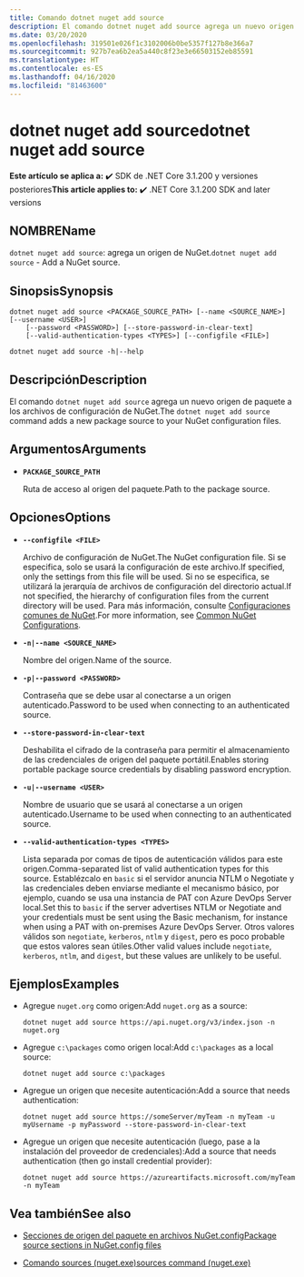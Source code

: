 ```yaml
---
title: Comando dotnet nuget add source
description: El comando dotnet nuget add source agrega un nuevo origen de paquete a los archivos de configuración de NuGet.
ms.date: 03/20/2020
ms.openlocfilehash: 319501e026f1c3102006b0be5357f127b8e366a7
ms.sourcegitcommit: 927b7ea6b2ea5a440c8f23e3e66503152eb85591
ms.translationtype: HT
ms.contentlocale: es-ES
ms.lasthandoff: 04/16/2020
ms.locfileid: "81463600"
---
```

# <a name="dotnet-nuget-add-source"></a><span data-ttu-id="66694-103">dotnet nuget add source</span><span class="sxs-lookup"><span data-stu-id="66694-103">dotnet nuget add source</span></span>

<span data-ttu-id="66694-104">**Este artículo se aplica a:** ✔️ SDK de .NET Core 3.1.200 y versiones posteriores</span><span class="sxs-lookup"><span data-stu-id="66694-104">**This article applies to:** ✔️ .NET Core 3.1.200 SDK and later versions</span></span>

## <a name="name"></a><span data-ttu-id="66694-105">NOMBRE</span><span class="sxs-lookup"><span data-stu-id="66694-105">Name</span></span>

<span data-ttu-id="66694-106">`dotnet nuget add source`: agrega un origen de NuGet.</span><span class="sxs-lookup"><span data-stu-id="66694-106">`dotnet nuget add source` - Add a NuGet source.</span></span>

## <a name="synopsis"></a><span data-ttu-id="66694-107">Sinopsis</span><span class="sxs-lookup"><span data-stu-id="66694-107">Synopsis</span></span>

```dotnetcli
dotnet nuget add source <PACKAGE_SOURCE_PATH> [--name <SOURCE_NAME>] [--username <USER>]
    [--password <PASSWORD>] [--store-password-in-clear-text]
    [--valid-authentication-types <TYPES>] [--configfile <FILE>]

dotnet nuget add source -h|--help
```

## <a name="description"></a><span data-ttu-id="66694-108">Descripción</span><span class="sxs-lookup"><span data-stu-id="66694-108">Description</span></span>

<span data-ttu-id="66694-109">El comando `dotnet nuget add source` agrega un nuevo origen de paquete a los archivos de configuración de NuGet.</span><span class="sxs-lookup"><span data-stu-id="66694-109">The `dotnet nuget add source` command adds a new package source to your NuGet configuration files.</span></span>

## <a name="arguments"></a><span data-ttu-id="66694-110">Argumentos</span><span class="sxs-lookup"><span data-stu-id="66694-110">Arguments</span></span>

- **`PACKAGE_SOURCE_PATH`**

  <span data-ttu-id="66694-111">Ruta de acceso al origen del paquete.</span><span class="sxs-lookup"><span data-stu-id="66694-111">Path to the package source.</span></span>

## <a name="options"></a><span data-ttu-id="66694-112">Opciones</span><span class="sxs-lookup"><span data-stu-id="66694-112">Options</span></span>

- **`--configfile <FILE>`**

  <span data-ttu-id="66694-113">Archivo de configuración de NuGet.</span><span class="sxs-lookup"><span data-stu-id="66694-113">The NuGet configuration file.</span></span> <span data-ttu-id="66694-114">Si se especifica, solo se usará la configuración de este archivo.</span><span class="sxs-lookup"><span data-stu-id="66694-114">If specified, only the settings from this file will be used.</span></span> <span data-ttu-id="66694-115">Si no se especifica, se utilizará la jerarquía de archivos de configuración del directorio actual.</span><span class="sxs-lookup"><span data-stu-id="66694-115">If not specified, the hierarchy of configuration files from the current directory will be used.</span></span> <span data-ttu-id="66694-116">Para más información, consulte [Configuraciones comunes de NuGet](https://docs.microsoft.com/nuget/consume-packages/configuring-nuget-behavior).</span><span class="sxs-lookup"><span data-stu-id="66694-116">For more information, see [Common NuGet Configurations](https://docs.microsoft.com/nuget/consume-packages/configuring-nuget-behavior).</span></span>

- **`-n|--name <SOURCE_NAME>`**

  <span data-ttu-id="66694-117">Nombre del origen.</span><span class="sxs-lookup"><span data-stu-id="66694-117">Name of the source.</span></span>

- **`-p|--password <PASSWORD>`**

  <span data-ttu-id="66694-118">Contraseña que se debe usar al conectarse a un origen autenticado.</span><span class="sxs-lookup"><span data-stu-id="66694-118">Password to be used when connecting to an authenticated source.</span></span>

- **`--store-password-in-clear-text`**

  <span data-ttu-id="66694-119">Deshabilita el cifrado de la contraseña para permitir el almacenamiento de las credenciales de origen del paquete portátil.</span><span class="sxs-lookup"><span data-stu-id="66694-119">Enables storing portable package source credentials by disabling password encryption.</span></span>

- **`-u|--username <USER>`**

  <span data-ttu-id="66694-120">Nombre de usuario que se usará al conectarse a un origen autenticado.</span><span class="sxs-lookup"><span data-stu-id="66694-120">Username to be used when connecting to an authenticated source.</span></span>

- **`--valid-authentication-types <TYPES>`**

  <span data-ttu-id="66694-121">Lista separada por comas de tipos de autenticación válidos para este origen.</span><span class="sxs-lookup"><span data-stu-id="66694-121">Comma-separated list of valid authentication types for this source.</span></span> <span data-ttu-id="66694-122">Establézcalo en `basic` si el servidor anuncia NTLM o Negotiate y las credenciales deben enviarse mediante el mecanismo básico, por ejemplo, cuando se usa una instancia de PAT con Azure DevOps Server local.</span><span class="sxs-lookup"><span data-stu-id="66694-122">Set this to `basic` if the server advertises NTLM or Negotiate and your credentials must be sent using the Basic mechanism, for instance when using a PAT with on-premises Azure DevOps Server.</span></span> <span data-ttu-id="66694-123">Otros valores válidos son `negotiate`, `kerberos`, `ntlm` y `digest`, pero es poco probable que estos valores sean útiles.</span><span class="sxs-lookup"><span data-stu-id="66694-123">Other valid values include `negotiate`, `kerberos`, `ntlm`, and `digest`, but these values are unlikely to be useful.</span></span>

## <a name="examples"></a><span data-ttu-id="66694-124">Ejemplos</span><span class="sxs-lookup"><span data-stu-id="66694-124">Examples</span></span>

- <span data-ttu-id="66694-125">Agregue `nuget.org` como origen:</span><span class="sxs-lookup"><span data-stu-id="66694-125">Add `nuget.org` as a source:</span></span>

  ```dotnetcli
  dotnet nuget add source https://api.nuget.org/v3/index.json -n nuget.org
  ```

- <span data-ttu-id="66694-126">Agregue `c:\packages` como origen local:</span><span class="sxs-lookup"><span data-stu-id="66694-126">Add `c:\packages` as a local source:</span></span>

  ```dotnetcli
  dotnet nuget add source c:\packages
  ```

- <span data-ttu-id="66694-127">Agregue un origen que necesite autenticación:</span><span class="sxs-lookup"><span data-stu-id="66694-127">Add a source that needs authentication:</span></span>

  ```dotnetcli
  dotnet nuget add source https://someServer/myTeam -n myTeam -u myUsername -p myPassword --store-password-in-clear-text
  ```

- <span data-ttu-id="66694-128">Agregue un origen que necesite autenticación (luego, pase a la instalación del proveedor de credenciales):</span><span class="sxs-lookup"><span data-stu-id="66694-128">Add a source that needs authentication (then go install credential provider):</span></span>

  ```dotnetcli
  dotnet nuget add source https://azureartifacts.microsoft.com/myTeam -n myTeam
  ```

## <a name="see-also"></a><span data-ttu-id="66694-129">Vea también</span><span class="sxs-lookup"><span data-stu-id="66694-129">See also</span></span>

- [<span data-ttu-id="66694-130">Secciones de origen del paquete en archivos NuGet.config</span><span class="sxs-lookup"><span data-stu-id="66694-130">Package source sections in NuGet.config files</span></span>](/nuget/reference/nuget-config-file#package-source-sections)

- [<span data-ttu-id="66694-131">Comando sources (nuget.exe)</span><span class="sxs-lookup"><span data-stu-id="66694-131">sources command (nuget.exe)</span></span>](/nuget/reference/cli-reference/cli-ref-sources)
